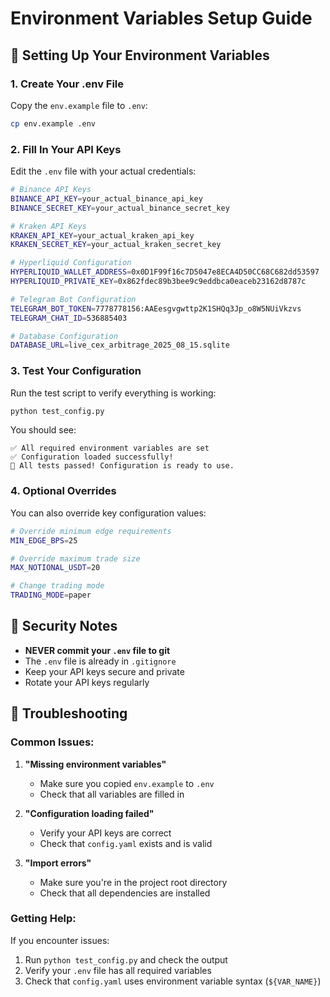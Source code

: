 # Environment Variables Setup Guide

## 🔐 Setting Up Your Environment Variables

### 1. Create Your .env File

Copy the `env.example` file to `.env`:

```bash
cp env.example .env
```

### 2. Fill In Your API Keys

Edit the `.env` file with your actual credentials:

```bash
# Binance API Keys
BINANCE_API_KEY=your_actual_binance_api_key
BINANCE_SECRET_KEY=your_actual_binance_secret_key

# Kraken API Keys  
KRAKEN_API_KEY=your_actual_kraken_api_key
KRAKEN_SECRET_KEY=your_actual_kraken_secret_key

# Hyperliquid Configuration
HYPERLIQUID_WALLET_ADDRESS=0x0D1F99f16c7D5047e8ECA4D50CC68C682dd53597
HYPERLIQUID_PRIVATE_KEY=0x862fdec89b3bee9c9eddbca0eaceb23162d8787c

# Telegram Bot Configuration
TELEGRAM_BOT_TOKEN=7778778156:AAEesgvgwttp2K1SHQq3Jp_o8W5NUiVkzvs
TELEGRAM_CHAT_ID=536885403

# Database Configuration
DATABASE_URL=live_cex_arbitrage_2025_08_15.sqlite
```

### 3. Test Your Configuration

Run the test script to verify everything is working:

```bash
python test_config.py
```

You should see:
```
✅ All required environment variables are set
✅ Configuration loaded successfully!
🎉 All tests passed! Configuration is ready to use.
```

### 4. Optional Overrides

You can also override key configuration values:

```bash
# Override minimum edge requirements
MIN_EDGE_BPS=25

# Override maximum trade size
MAX_NOTIONAL_USDT=20

# Change trading mode
TRADING_MODE=paper
```

## 🚨 Security Notes

- **NEVER commit your `.env` file to git**
- The `.env` file is already in `.gitignore`
- Keep your API keys secure and private
- Rotate your API keys regularly

## 🔧 Troubleshooting

### Common Issues:

1. **"Missing environment variables"**
   - Make sure you copied `env.example` to `.env`
   - Check that all variables are filled in

2. **"Configuration loading failed"**
   - Verify your API keys are correct
   - Check that `config.yaml` exists and is valid

3. **"Import errors"**
   - Make sure you're in the project root directory
   - Check that all dependencies are installed

### Getting Help:

If you encounter issues:
1. Run `python test_config.py` and check the output
2. Verify your `.env` file has all required variables
3. Check that `config.yaml` uses environment variable syntax (`${VAR_NAME}`)
